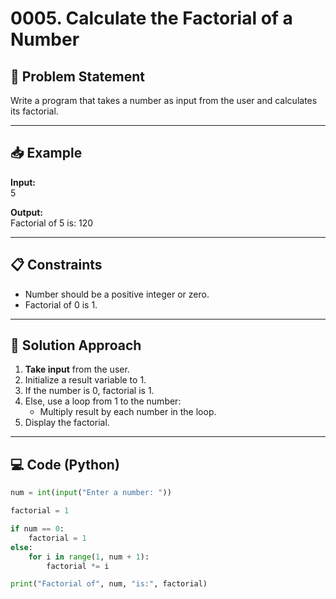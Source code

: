 # 0005. Calculate the Factorial of a Number

## 📝 Problem Statement

Write a program that takes a number as input from the user and calculates its factorial.

---

## 📥 Example

**Input:**  
5

**Output:**  
Factorial of 5 is: 120

---

## 📋 Constraints

- Number should be a positive integer or zero.
- Factorial of 0 is 1.

---

## 🧠 Solution Approach

1. **Take input** from the user.
2. Initialize a result variable to 1.
3. If the number is 0, factorial is 1.
4. Else, use a loop from 1 to the number:
   - Multiply result by each number in the loop.
5. Display the factorial.

---

## 💻 Code (Python)

```python
num = int(input("Enter a number: "))

factorial = 1

if num == 0:
    factorial = 1
else:
    for i in range(1, num + 1):
        factorial *= i

print("Factorial of", num, "is:", factorial)
